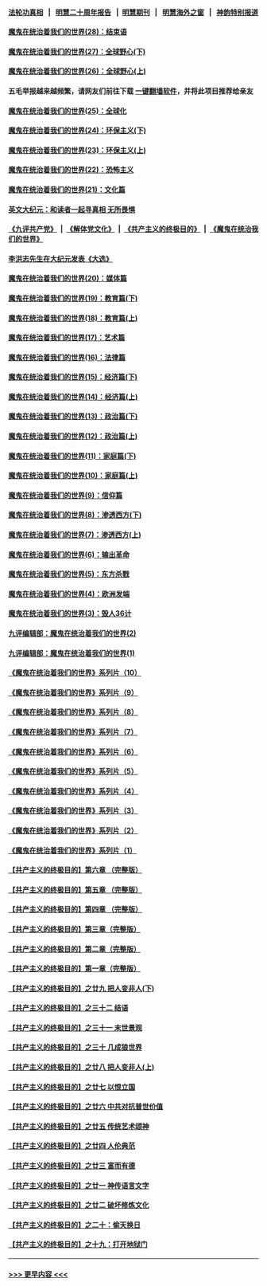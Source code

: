 #### [法轮功真相](https://github.com/gfw-breaker/truth/blob/master/README.md?t=0) &nbsp;&nbsp;|&nbsp;&nbsp; [明慧二十周年报告](https://github.com/gfw-breaker/mh-reports/blob/master/README.md?t=0) &nbsp;&nbsp;|&nbsp;&nbsp;[明慧期刊](https://github.com/gfw-breaker/mh-qikan) &nbsp;&nbsp;|&nbsp;&nbsp; [明慧海外之窗](https://github.com/gfw-breaker/mh-news/blob/master/README.md?t=0) &nbsp;&nbsp;|&nbsp;&nbsp; [神韵特别报道](https://github.com/gfw-breaker/mh-news/blob/master/shenyun.md?t=0)
#### [魔鬼在统治着我们的世界(28)：结束语](../pages/nsc422/n10936246.md?t=06131952) 
#### [魔鬼在统治着我们的世界(27)：全球野心(下)](../pages/nsc422/n10928319.md?t=06131952) 
#### [魔鬼在统治着我们的世界(26)：全球野心(上)](../pages/nsc422/n10900318.md?t=06131952) 
#### 五毛举报越来越频繁，请网友们前往下载 [一键翻墙软件](https://github.com/gfw-breaker/ssr-accounts)，并将此项目推荐给亲友
#### [魔鬼在统治着我们的世界(25)：全球化](../pages/nsc422/n10788205.md?t=06131952) 
#### [魔鬼在统治着我们的世界(24)：环保主义(下)](../pages/nsc422/n10695307.md?t=06131952) 
#### [魔鬼在统治着我们的世界(23)：环保主义(上)](../pages/nsc422/n10688613.md?t=06131952) 
#### [魔鬼在统治着我们的世界(22)：恐怖主义](../pages/nsc422/n10614727.md?t=06131952) 
#### [魔鬼在统治着我们的世界(21)：文化篇](../pages/nsc422/n10597706.md?t=06131952) 
#### [英文大纪元：和读者一起寻真相 无所畏惧](../pages/nsc422/n12542027.md?t=06131952) 
#### [《九评共产党》](https://github.com/begood0513/9ping.md/blob/master/README.md) &nbsp;|&nbsp; [《解体党文化》](../../../../jtdwh.md/blob/master/README.md)  &nbsp;|&nbsp; [《共产主义的终极目的》](../../../../gczydzjmd.md/blob/master/README.md) &nbsp;|&nbsp; [《魔鬼在统治我们的世界》](../../../../mgztzwmdsj.md/blob/master/README.md) 
#### [李洪志先生在大纪元发表《大选》](../pages/nsc422/n12534746.md?t=06131952) 
#### [魔鬼在统治着我们的世界(20)：媒体篇](../pages/nsc422/n10586579.md?t=06131952) 
#### [魔鬼在统治着我们的世界(19)：教育篇(下)](../pages/nsc422/n10564808.md?t=06131952) 
#### [魔鬼在统治着我们的世界(18)：教育篇(上)](../pages/nsc422/n10526970.md?t=06131952) 
#### [魔鬼在统治着我们的世界(17)：艺术篇](../pages/nsc422/n10499093.md?t=06131952) 
#### [魔鬼在统治着我们的世界(16)：法律篇](../pages/nsc422/n10485969.md?t=06131952) 
#### [魔鬼在统治着我们的世界(15)：经济篇(下)](../pages/nsc422/n10469975.md?t=06131952) 
#### [魔鬼在统治着我们的世界(14)：经济篇(上)](../pages/nsc422/n10457370.md?t=06131952) 
#### [魔鬼在统治着我们的世界(13)：政治篇(下)](../pages/nsc422/n10448270.md?t=06131952) 
#### [魔鬼在统治着我们的世界(12)：政治篇(上)](../pages/nsc422/n10444576.md?t=06131952) 
#### [魔鬼在统治着我们的世界(11)：家庭篇(下)](../pages/nsc422/n10440961.md?t=06131952) 
#### [魔鬼在统治着我们的世界(10)：家庭篇(上)](../pages/nsc422/n10435448.md?t=06131952) 
#### [魔鬼在统治着我们的世界(9)：信仰篇](../pages/nsc422/n10432159.md?t=06131952) 
#### [魔鬼在统治着我们的世界(8)：渗透西方(下)](../pages/nsc422/n10429603.md?t=06131952) 
#### [魔鬼在统治着我们的世界(7)：渗透西方(上)](../pages/nsc422/n10426013.md?t=06131952) 
#### [魔鬼在统治着我们的世界(6)：输出革命](../pages/nsc422/n10421536.md?t=06131952) 
#### [魔鬼在统治着我们的世界(5)：东方杀戮](../pages/nsc422/n10417707.md?t=06131952) 
#### [魔鬼在统治着我们的世界(4)：欧洲发端](../pages/nsc422/n10414890.md?t=06131952) 
#### [魔鬼在统治着我们的世界(3)：毁人36计](../pages/nsc422/n10411583.md?t=06131952) 
#### [九评编辑部：魔鬼在统治着我们的世界(2)](../pages/nsc422/n10410036.md?t=06131952) 
#### [九评编辑部：魔鬼在统治着我们的世界(1)](../pages/nsc422/n10406825.md?t=06131952) 
#### [《魔鬼在统治着我们的世界》系列片（10）](../pages/nsc422/n12292670.md?t=06131952) 
#### [《魔鬼在统治着我们的世界》系列片（9）](../pages/nsc422/n12290859.md?t=06131952) 
#### [《魔鬼在统治着我们的世界》系列片（8）](../pages/nsc422/n12287445.md?t=06131952) 
#### [《魔鬼在统治着我们的世界》系列片（7）](../pages/nsc422/n12283425.md?t=06131952) 
#### [《魔鬼在统治着我们的世界》系列片（6）](../pages/nsc422/n12282314.md?t=06131952) 
#### [《魔鬼在统治着我们的世界》系列片（5）](../pages/nsc422/n12281419.md?t=06131952) 
#### [《魔鬼在统治着我们的世界》系列片（4）](../pages/nsc422/n12274024.md?t=06131952) 
#### [《魔鬼在统治着我们的世界》系列片（3）](../pages/nsc422/n12271322.md?t=06131952) 
#### [《魔鬼在统治着我们的世界》系列片（2）](../pages/nsc422/n12269049.md?t=06131952) 
#### [《魔鬼在统治着我们的世界》系列片（1）](../pages/nsc422/n12267575.md?t=06131952) 
#### [【共产主义的终极目的】第六章 （完整版）](../pages/nsc422/n11428913.md?t=06131952) 
#### [【共产主义的终极目的】第五章 （完整版）](../pages/nsc422/n11428912.md?t=06131952) 
#### [【共产主义的终极目的】第四章 （完整版）](../pages/nsc422/n11428907.md?t=06131952) 
#### [【共产主义的终极目的】第三章（完整版）](../pages/nsc422/n11428848.md?t=06131952) 
#### [【共产主义的终极目的】第二章（完整版）](../pages/nsc422/n11428831.md?t=06131952) 
#### [【共产主义的终极目的】第一章（完整版）](../pages/nsc422/n11417651.md?t=06131952) 
#### [【共产主义的终极目的】之廿九 把人变非人(下)](../pages/nsc422/n11344140.md?t=06131952) 
#### [【共产主义的终极目的】之三十二 结语](../pages/nsc422/n11360535.md?t=06131952) 
#### [【共产主义的终极目的】之三十一 末世景观](../pages/nsc422/n11351129.md?t=06131952) 
#### [【共产主义的终极目的】之三十 几成狼世界](../pages/nsc422/n11348280.md?t=06131952) 
#### [【共产主义的终极目的】之廿八 把人变非人(上)](../pages/nsc422/n11340492.md?t=06131952) 
#### [【共产主义的终极目的】之廿七 以恨立国](../pages/nsc422/n11336944.md?t=06131952) 
#### [【共产主义的终极目的】之廿六 中共对抗普世价值](../pages/nsc422/n11324785.md?t=06131952) 
#### [【共产主义的终极目的】之廿五 传统艺术颂神](../pages/nsc422/n11296396.md?t=06131952) 
#### [【共产主义的终极目的】之廿四 人伦典范](../pages/nsc422/n11296397.md?t=06131952) 
#### [【共产主义的终极目的】之廿三 富而有德](../pages/nsc422/n11283598.md?t=06131952) 
#### [【共产主义的终极目的】之廿一 神传语言文字](../pages/nsc422/n11263265.md?t=06131952) 
#### [【共产主义的终极目的】之廿二 破坏修炼文化](../pages/nsc422/n11245728.md?t=06131952) 
#### [【共产主义的终极目的】之二十：偷天换日](../pages/nsc422/n11238846.md?t=06131952) 
#### [【共产主义的终极目的】之十九：打开地狱门](../pages/nsc422/n11206376.md?t=06131952) 

----
#### [ >>> 更早内容 <<< ](../indexes/nsc422-earlier.md)
